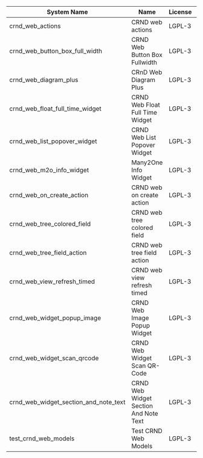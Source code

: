 | System Name | Name | License | Version | Summary | Price |
|---|---|---|---|---|---|
| crnd_web_actions | CRND web actions | LGPL-3 | 15.0.0.1.0 |  |  |
| crnd_web_button_box_full_width | CRND Web Button Box Fullwidth | LGPL-3 | 15.0.0.1.1 | Button_box at the top of the form |  |
| crnd_web_diagram_plus | CRnD Web Diagram Plus | LGPL-3 | 15.0.0.8.0 | Odoo Web Diagram view by CRnD. |  |
| crnd_web_float_full_time_widget | CRND Web Float Full Time Widget | LGPL-3 | 15.0.0.2.0 | Float Time Duration Widget |  |
| crnd_web_list_popover_widget | CRND Web List Popover Widget | LGPL-3 | 15.0.0.5.1 | Tooltips message for text fields on tree view. |  |
| crnd_web_m2o_info_widget | Many2One Info Widget | LGPL-3 | 15.0.0.6.0 | Many2One Info Widget |  |
| crnd_web_on_create_action | CRND web on create action | LGPL-3 | 15.0.0.1.0 | Make it possible to use wizards to create records |  |
| crnd_web_tree_colored_field | CRND web tree colored field | LGPL-3 | 15.0.0.3.0 |  |  |
| crnd_web_tree_field_action | CRND web tree field action | LGPL-3 | 15.0.0.4.0 |  |  |
| crnd_web_view_refresh_timed | CRND web view refresh timed | LGPL-3 | 15.0.0.2.0 |  |  |
| crnd_web_widget_popup_image | CRND Web Image Popup Widget | LGPL-3 | 15.0.0.1.0 | Popup images from the binary fields |  |
| crnd_web_widget_scan_qrcode | CRND Web Widget Scan QR-Code | LGPL-3 | 15.0.0.2.0 | Scan QR-Code Widget |  |
| crnd_web_widget_section_and_note_text | CRND Web Widget Section And Note Text | LGPL-3 | 15.0.0.0.1 | Makes the standard section_and_note_text widget compatible with CRND Web List Popover Widget. |  |
| test_crnd_web_models | Test CRND Web Models | LGPL-3 | 15.0.0.10.0 | Module for testing web addons. |  |
